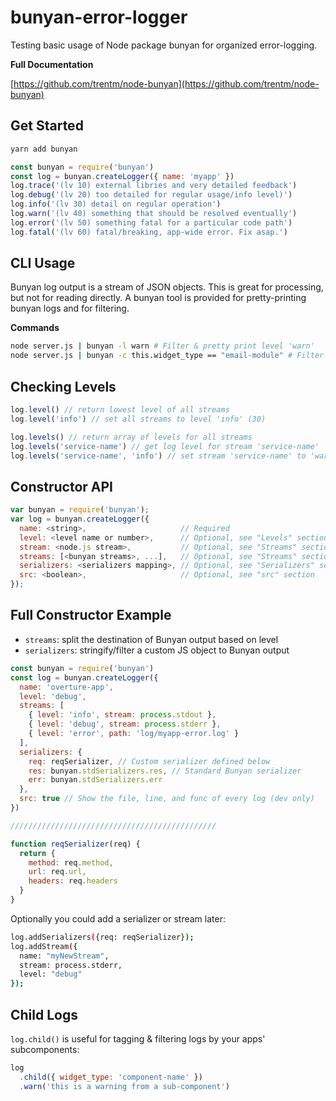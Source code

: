 # bunyan-error-logger

Testing basic usage of Node package bunyan for organized error-logging.

**Full Documentation**

[https://github.com/trentm/node-bunyan](https://github.com/trentm/node-bunyan)

## Get Started

```sh
yarn add bunyan
```

```js
const bunyan = require('bunyan')
const log = bunyan.createLogger({ name: 'myapp' })
log.trace('(lv 10) external libries and very detailed feedback')
log.debug('(lv 20) too detailed for regular usage/info level)')
log.info('(lv 30) detail on regular operation')
log.warn('(lv 40) something that should be resolved eventually')
log.error('(lv 50) something fatal for a particular code path')
log.fatal('(lv 60) fatal/breaking, app-wide error. Fix asap.')
```

## CLI Usage

Bunyan log output is a stream of JSON objects. This is great for processing, but not for reading directly. A bunyan tool is provided for pretty-printing bunyan logs and for filtering.

**Commands**

```sh
node server.js | bunyan -l warn # Filter & pretty print level 'warn'
node server.js | bunyan -c this.widget_type == "email-module" # Filter based on any createLogger() field
```

## Checking Levels

```js
log.level() // return lowest level of all streams
log.level('info') // set all streams to level 'info' (30)

log.levels() // return array of levels for all streams
log.levels('service-name') // get log level for stream 'service-name'
log.levels('service-name', 'info') // set stream 'service-name' to 'warn' (40)
```

## Constructor API

```js
var bunyan = require('bunyan');
var log = bunyan.createLogger({
  name: <string>,                     // Required
  level: <level name or number>,      // Optional, see "Levels" section
  stream: <node.js stream>,           // Optional, see "Streams" section
  streams: [<bunyan streams>, ...],   // Optional, see "Streams" section
  serializers: <serializers mapping>, // Optional, see "Serializers" section
  src: <boolean>,                     // Optional, see "src" section
});
```

## Full Constructor Example

* `streams`: split the destination of Bunyan output based on level
* `serializers`: stringify/filter a custom JS object to Bunyan output

```js
const bunyan = require('bunyan')
const log = bunyan.createLogger({
  name: 'overture-app',
  level: 'debug',
  streams: [
    { level: 'info', stream: process.stdout },
    { level: 'debug', stream: process.stderr },
    { level: 'error', path: 'log/myapp-error.log' }
  ],
  serializers: {
    req: reqSerializer, // Custom serializer defined below
    res: bunyan.stdSerializers.res, // Standard Bunyan serializer
    err: bunyan.stdSerializers.err
  },
  src: true // Show the file, line, and func of every log (dev only)
})

//////////////////////////////////////////////

function reqSerializer(req) {
  return {
    method: req.method,
    url: req.url,
    headers: req.headers
  }
}
```

Optionally you could add a serializer or stream later:

```sh
log.addSerializers({req: reqSerializer});
log.addStream({
  name: "myNewStream",
  stream: process.stderr,
  level: "debug"
});
```

## Child Logs

`log.child()` is useful for tagging & filtering logs by your apps' subcomponents:

```js
log
  .child({ widget_type: 'component-name' })
  .warn('this is a warning from a sub-component')
```
